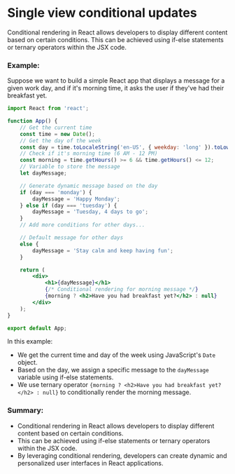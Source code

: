 # Single view conditional updates

Conditional rendering in React allows developers to display different content based on certain conditions. This can be achieved using if-else statements or ternary operators within the JSX code.

### Example:

Suppose we want to build a simple React app that displays a message for a given work day, and if it's morning time, it asks the user if they've had their breakfast yet.

```jsx
import React from 'react';

function App() {
    // Get the current time
    const time = new Date();
    // Get the day of the week
    const day = time.toLocaleString('en-US', { weekday: 'long' }).toLowerCase();
    // Check if it's morning time (6 AM - 12 PM)
    const morning = time.getHours() >= 6 && time.getHours() <= 12;
    // Variable to store the message
    let dayMessage;

    // Generate dynamic message based on the day
    if (day === 'monday') {
        dayMessage = 'Happy Monday';
    } else if (day === 'tuesday') {
        dayMessage = 'Tuesday, 4 days to go';
    }
    // Add more conditions for other days...

    // Default message for other days
    else {
        dayMessage = 'Stay calm and keep having fun';
    }

    return (
        <div>
            <h1>{dayMessage}</h1>
            {/* Conditional rendering for morning message */}
            {morning ? <h2>Have you had breakfast yet?</h2> : null}
        </div>
    );
}

export default App;
```

In this example:
- We get the current time and day of the week using JavaScript's `Date` object.
- Based on the day, we assign a specific message to the `dayMessage` variable using if-else statements.
- We use ternary operator `{morning ? <h2>Have you had breakfast yet?</h2> : null}` to conditionally render the morning message.

### Summary:

- Conditional rendering in React allows developers to display different content based on certain conditions.
- This can be achieved using if-else statements or ternary operators within the JSX code.
- By leveraging conditional rendering, developers can create dynamic and personalized user interfaces in React applications.
